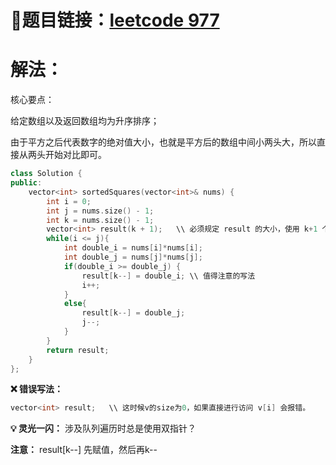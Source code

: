 # 🔗题目链接：[leetcode 977](https://leetcode.cn/problems/squares-of-a-sorted-array/)

# 解法：

核心要点：

给定数组以及返回数组均为升序排序；

由于平方之后代表数字的绝对值大小，也就是平方后的数组中间小两头大，所以直接从两头开始对比即可。

```C++
class Solution {
public:
    vector<int> sortedSquares(vector<int>& nums) {
        int i = 0;
        int j = nums.size() - 1;
        int k = nums.size() - 1;
        vector<int> result(k + 1);   \\ 必须规定 result 的大小，使用 k+1 个 0 填满 result；
        while(i <= j){
            int double_i = nums[i]*nums[i];
            int double_j = nums[j]*nums[j];
            if(double_i >= double_j) {
                result[k--] = double_i; \\ 值得注意的写法
                i++;
            }
            else{
                result[k--] = double_j;
                j--;
            }
        }
        return result;
    }
};
```

**❌ 错误写法：**

```C++
vector<int> result;   \\ 这时候v的size为0，如果直接进行访问 v[i] 会报错。
```

**💡 灵光一闪：** 涉及队列遍历时总是使用双指针？

**注意：** result[k--] 先赋值，然后再k--
